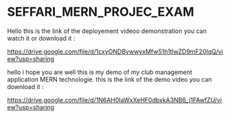 ﻿# SEFFARI_MERN_PROJEC_EXAM
Hello this is the link of the deployement videoo demonstration you can watch it or download it :

https://drive.google.com/file/d/1cxyONDBvwwyxMfw51h1tlwZD9mF20IqQ/view?usp=sharing



hello i hope you are well this is my demo of my club management application MERN technologie.
this is the link of the demo video you can download it :

https://drive.google.com/file/d/1N6AH0IaWxXeHF0dbxkA3NB6_j1FAwfZU/view?usp=sharing
